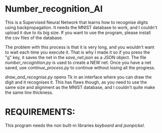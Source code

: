 # Number_recognition_AI

This is a Supervised Neural Network that learns how to recognise digits using backpropagation. It needs the MNIST database to work, and I couldn't upload it due to its big size. If you want to use the program, please install the csv files of the database.

The problem with this process is that it is very long, and you wouldn't want to wait each time you execute it. That is why I made it so if you press the "g" key, it saves the net in the *save_net.json* as a JSON object. The file *number_recognition.py* is used to create a NEW net. Once you have a net saved, use *continue_process.py* to continue without losing all the progress.

*draw_and_recognise.py* opens Tk in an interface where you can draw the digit and it recognises it. This has flaws though, as you need to use the same size and alignment as the MNIST database, and I couldn't quite make the same line thickness.

# REQUIREMENTS:
This program needs the non built-in libraries *keyboard* and *jsonpickel*.
